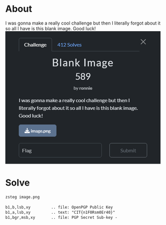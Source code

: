 # About
I was gonna make a really cool challenge but then I literally forgot about it so all I have is this blank image. Good luck!
![](../Images/Pasted%20image%2020250428105204.png)
# Solve
```
zsteg image.png

b1,b,lsb,xy         .. file: OpenPGP Public Key
b1,a,lsb,xy         .. text: "CIT{n1F0Rsm0Er40}"
b1,bgr,msb,xy       .. file: PGP Secret Sub-key -
```
